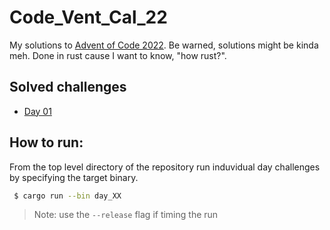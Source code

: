 # Code_Vent_Cal_22
My solutions to [Advent of Code 2022](https://adventofcode.com/2022). Be warned, solutions might be kinda meh. Done in rust cause I want to know, "how rust?". 

## Solved challenges

- [Day 01](https://github.com/Kersplash99/Code_Vent_Cal_22/blob/main/src/bin/day_01.rs)



## How to run:

From the top level directory of the repository run induvidual day challenges by specifying the target binary.

```bash
 $ cargo run --bin day_XX
```

> Note: use the ```--release``` flag if timing the run
